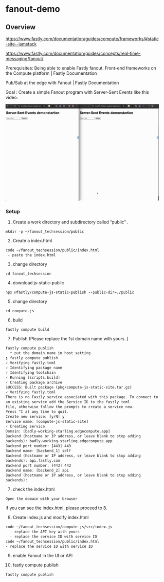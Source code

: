# fanout-demo

## Overview 

https://www.fastly.com/documentation/guides/compute/frameworks/#static-site--jamstack

https://www.fastly.com/documentation/guides/concepts/real-time-messaging/fanout/

Prerequisites: Being able to enable Fastly fanout.
Front-end frameworks on the Compute platform | Fastly Documentation


Pub/Sub at the edge with Fanout | Fastly Documentation 


Goal : Create a simple Fanout program with Server-Sent Events like this video.

<img src="doc/fanout.gif" width="900">

### Setup 

1. Create a work directory and subdirectory called “pubiic” . 

```
mkdir -p ~/fanout_techsession/public 
```

2. Create a index.html
```
code ~/fanout_techsession/public/index.html
 - paste the index.html
```

3. change directory 

```
cd fanout_techsession
```

4. download js-static-public 

```
npx @fastly/compute-js-static-publish --public-dir=./public
```

5. change directory

```
cd compute-js
```

6. build

```
fastly compute build
```

7. Publish (Please replace the 1st domain name with yours. )

```
fastly compute publish
  * put the domain name in host setting
❯ fastly compute publish
✓ Verifying fastly.toml
✓ Identifying package name
✓ Identifying toolchain
✓ Running [scripts.build]
✓ Creating package archive
SUCCESS: Built package (pkg/compute-js-static-site.tar.gz)
✓ Verifying fastly.toml
There is no Fastly service associated with this package. To connect to an existing service add the Service ID to the fastly.toml
file, otherwise follow the prompts to create a service now.
Press ^C at any time to quit.
Create new service: [y/N] y
Service name: [compute-js-static-site]
✓ Creating service
Domain: [badly-working-starling.edgecompute.app]
Backend (hostname or IP address, or leave blank to stop adding backends): badly-working-starling.edgecompute.app
Backend port number: [443] 443
Backend name: [backend_1] self
Backend (hostname or IP address, or leave blank to stop adding backends): api.fastly.com
Backend port number: [443] 443
Backend name: [backend_2] api
Backend (hostname or IP address, or leave blank to stop adding backends):
```

7. check the index.html

```
Open the domain with your browser   
```

If you can see the index.html, please proceed to 8. 


8. Create index.js and modify index.html

```
code ~/fanout_techsession/compute-js/src/index.js
  - replace the API key with yours 
  - replace the service ID with service ID
code ~/fanout_techsession/public/index.html
- replace the service ID with service ID 
```

9. enable Fanout in the UI or API


10. fastly compute publish

```
fastly compute publish
```
